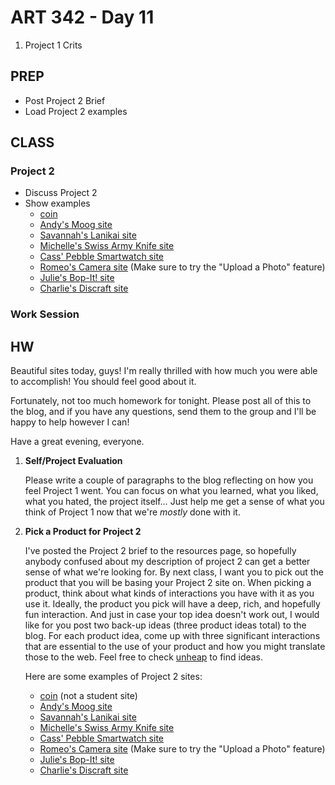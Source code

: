 ART 342 - Day 11
=======================================

1. Project 1 Crits

PREP
---------------------------------------
- Post Project 2 Brief
- Load Project 2 examples



CLASS
---------------------------------------

### Project 2
- Discuss Project 2
- Show examples
	- [coin](https://onlycoin.com/)
	- [Andy's Moog site](http://andobe.com/moog/)
	- [Savannah's Lanikai site](http://web.pdx.edu/~savj/lanikaiSite/)
	- [Michelle's Swiss Army Knife site](http://web.pdx.edu/~mml2/swiss1/index.html)
	- [Cass' Pebble Smartwatch site](http://web.pdx.edu/~cswan/project_2/)
	- [Romeo's Camera site](http://web.pdx.edu/~romeos/dianacamera/) (Make sure to try the "Upload a Photo" feature)
	- [Julie's Bop-It! site](http://web.pdx.edu/~lesseg/Project%202/index.html)
	- [Charlie's Discraft site](http://web.pdx.edu/~charliek/product_placement/index.html)



### Work Session



HW
---------------------------------------
Beautiful sites today, guys! I'm really thrilled with how much you were able to accomplish! You should feel good about it. 

Fortunately, not too much homework for tonight. Please post all of this to the blog, and if you have any questions, send them to the group and I'll be happy to help however I can!

Have a great evening, everyone.



1. **Self/Project Evaluation**
	
	Please write a couple of paragraphs to the blog reflecting on how you feel Project 1 went. You can focus on what you learned, what you liked, what you hated, the project itself… Just help me get a sense of what you think of Project 1 now that we're *mostly* done with it.
	

2. **Pick a Product for Project 2**
	
	I've posted the Project 2 brief to the resources page, so hopefully anybody confused about my description of project 2 can get a better sense of what we're looking for. By next class, I want you to pick out the product that you will be basing your Project 2 site on. When picking a product, think about what kinds of interactions you have with it as you use it. Ideally, the product you pick will have a deep, rich, and hopefully fun interaction. And just in case your top idea doesn't work out, I would like for you post two back-up ideas (three product ideas total) to the blog. For each product idea, come up with three significant interactions that are essential to the use of your product and how you might translate those to the web. Feel free to check [unheap](http://www.unheap.com/) to find ideas.

	
	Here are some examples of Project 2 sites: 
	
	- [coin](https://onlycoin.com/) (not a student site)
	- [Andy's Moog site](http://andobe.com/moog/)
	- [Savannah's Lanikai site](http://web.pdx.edu/~savj/lanikaiSite/)
	- [Michelle's Swiss Army Knife site](http://web.pdx.edu/~mml2/swiss1/index.html)
	- [Cass' Pebble Smartwatch site](http://web.pdx.edu/~cswan/project_2/)
	- [Romeo's Camera site](http://web.pdx.edu/~romeos/dianacamera/) (Make sure to try the "Upload a Photo" feature)
	- [Julie's Bop-It! site](http://web.pdx.edu/~lesseg/Project%202/index.html)
	- [Charlie's Discraft site](http://web.pdx.edu/~charliek/product_placement/index.html)
	
